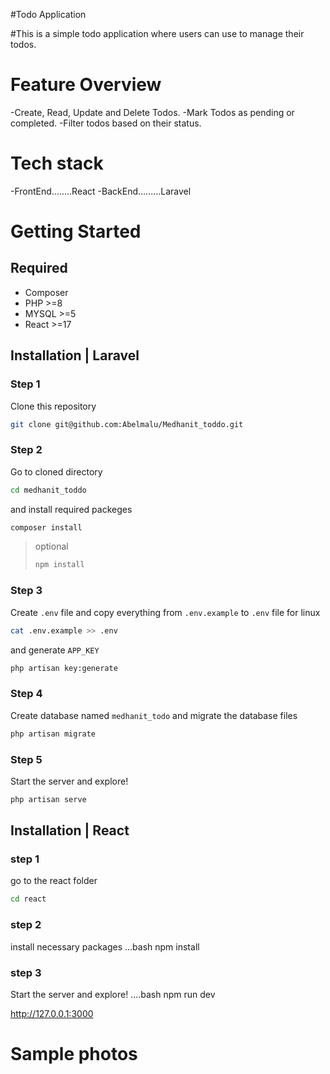 #Todo Application



#This is a simple todo application where users can use to manage their todos.

# Feature Overview
  -Create, Read, Update and Delete Todos.
  -Mark Todos as pending or completed.
  -Filter todos based on their status.

# Tech stack 
  -FrontEnd........React
  -BackEnd.........Laravel

# Getting Started
## Required 
- Composer 
- PHP >=8
- MYSQL >=5
- React >=17
## Installation | Laravel
### Step 1
Clone this repository
``` bash 
git clone git@github.com:Abelmalu/Medhanit_toddo.git 
```
### Step 2
Go to cloned directory
```bash 
cd medhanit_toddo
```
and install required packeges
```bash
composer install 
```
>optional 
>```bash
>npm install
>```

###  Step 3
Create ``.env`` file and copy everything from ``.env.example`` to ``.env`` file 
for linux 
```bash
cat .env.example >> .env
```
and generate ``APP_KEY``
```bash
php artisan key:generate
```

### Step 4
Create database named ``medhanit_todo`` and migrate the database files
```bash 
php artisan migrate
```
### Step 5
Start the server and explore!
```bash
php artisan serve
```

## Installation | React 

### step 1
go to the react folder
```bash
cd react
```
### step 2 

install necessary packages 
...bash
npm install

### step 3

Start the server and explore!
....bash 
npm run dev

http://127.0.0.1:3000


# Sample photos












